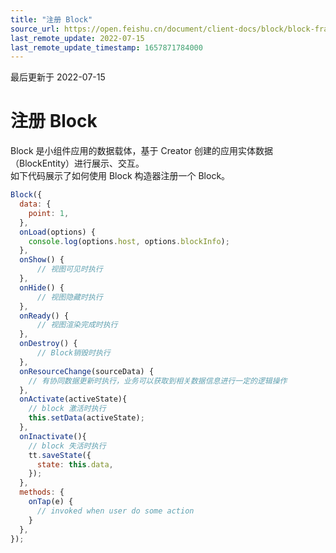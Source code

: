 ```yaml
---
title: "注册 Block"
source_url: https://open.feishu.cn/document/client-docs/block/block-frame/code-components-and-structure/logic-layer/register-block
last_remote_update: 2022-07-15
last_remote_update_timestamp: 1657871784000
---
```

最后更新于 2022-07-15

# 注册 Block

Block 是小组件应用的数据载体，基于 Creator 创建的应用实体数据（BlockEntity）进行展示、交互。<br>
如下代码展示了如何使用 Block 构造器注册一个 Block。

```javaScript
Block({
  data: {
    point: 1,
  },
  onLoad(options) {
    console.log(options.host, options.blockInfo);
  },
  onShow() {
      // 视图可见时执行
  },
  onHide() {
      // 视图隐藏时执行
  },
  onReady() {
      // 视图渲染完成时执行
  },
  onDestroy() {
      // Block销毁时执行
  },
  onResourceChange(sourceData) {
    // 有协同数据更新时执行，业务可以获取到相关数据信息进行一定的逻辑操作
  },
  onActivate(activeState){
    // block 激活时执行
    this.setData(activeState);
  },
  onInactivate(){
    // block 失活时执行
    tt.saveState({
      state: this.data,
    });
  },
  methods: {
    onTap(e) {
      // invoked when user do some action
    }
  },
});
```
